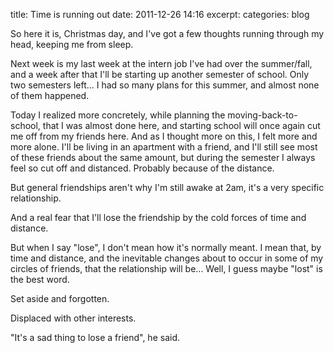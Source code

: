 title: Time is running out
date: 2011-12-26 14:16
excerpt: 
categories: blog

So here it is, Christmas day, and I've got a few thoughts running through my head, keeping me from sleep.

Next week is my last week at the intern job I've had over the summer/fall, and a week after that I'll be starting up another semester of school. Only two semesters left... I had so many plans for this summer, and almost none of them happened.

Today I realized more concretely, while planning the moving-back-to-school, that I was almost done here, and starting school will once again cut me off from my friends here. And as I thought more on this, I felt more and more alone. I'll be living in an apartment with a friend, and I'll still see most of these friends about the same amount, but during the semester I always feel so cut off and distanced. Probably because of the distance.

But general friendships aren't why I'm still awake at 2am, it's a very specific relationship.

And a real fear that I'll lose the friendship by the cold forces of time and distance.

But when I say "lose", I don't mean how it's normally meant. I mean that, by time and distance, and the inevitable changes about to occur in some of my circles of friends, that the relationship will be... Well, I guess maybe "lost" is the best word.

Set aside and forgotten.

Displaced with other interests.

"It's a sad thing to lose a friend", he said.